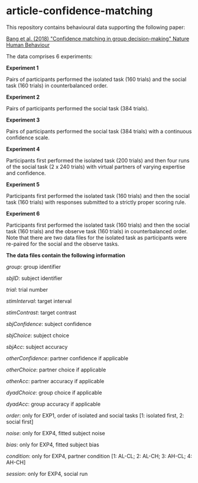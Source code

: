 # article-confidence-matching

This repository contains behavioural data supporting the following paper:

<a href="https://www.nature.com/articles/s41562-017-0117"> Bang et al. (2018) "Confidence matching in group decision-making" Nature Human Behaviour<a/>

The data comprises 6 experiments:

**Experiment 1**

Pairs of participants performed the isolated task (160 trials) and the social task (160 trials) in counterbalanced order.

**Experiment 2**

Pairs of participants performed the social task (384 trials).

**Experiment 3**

Pairs of participants performed the social task (384 trials) with a continuous confidence scale.

**Experiment 4**

Participants first performed the isolated task (200 trials) and then four runs of the social task (2 x 240 trials) with virtual partners of varying expertise and confidence.

**Experiment 5**

Participants first performed the isolated task (160 trials) and then the social task (160 trials) with responses submitted to a strictly proper scoring rule.

**Experiment 6**

Participants first performed the isolated task (160 trials) and then the social task (160 trials) and the observe task (160 trials) in counterbalanced order. Note that there are two data files for the isolated task as participants were re-paired for the social and the observe tasks.

**The data files contain the following information**

*group*: group identifier

*sbjID*: subject identifier

*trial*: trial number

*stimInterval*: target interval

*stimContrast*: target contrast

*sbjConfidence*: subject confidence

*sbjChoice*: subject choice 

*sbjAcc*: subject accuracy

*otherConfidence*: partner confidence if applicable

*otherChoice*: partner choice if applicable

*otherAcc*: partner accuracy if applicable

*dyadChoice*: group choice if applicable

*dyadAcc*: group accuracy if applicable

*order*: only for EXP1, order of isolated and social tasks [1: isolated first, 2: social first]

*noise*: only for EXP4, fitted subject noise

*bias*: only for EXP4, fitted subject bias

*condition*: only for EXP4, partner condition [1: AL-CL; 2: AL-CH; 3: AH-CL; 4: AH-CH]

*session*: only for EXP4, social run

